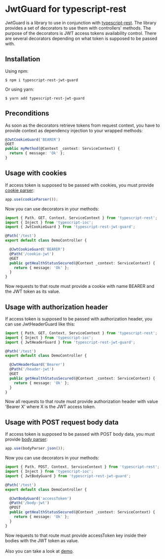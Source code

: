 # JwtGuard for typescript-rest
JwtGuard is a library to use in conjunction with [typescript-rest](https://github.com/thiagobustamante/typescript-rest#readme). The library provides a set of decorators to use them with controllers' methods. The purpose of the decorators is JWT access tokens availability control. There are several decorators depending on what token is supposed to be passed with.
## Installation
Using npm:
```shell
$ npm i typescript-rest-jwt-guard
```
Or using yarn:
```shell
$ yarn add typescript-rest-jwt-guard
```
## Preconditions
As soon as the decorators retrieve tokens from request context, you have to provide context as dependency injection to your wrapped methods:
```ts
@JwtCookieGuard('BEARER')
@GET
public myMethod(@Context _context: ServiceContext) {
  return { message: 'Ok' };
}
```
## Usage with cookies
If access token is supposed to be passed with cookies, you must provide [cookie parser](https://github.com/expressjs/cookie-parser#readme):
```ts
app.use(cookieParser());
```
Now you can use decorators in your methods:
```ts
import { Path, GET, Context, ServiceContext } from 'typescript-rest';
import { Inject } from 'typescript-ioc';
import { JwtCookieGuard } from 'typescript-rest-jwt-guard';

@Path('/test')
export default class DemoController {

  @JwtCookieGuard('BEARER')
  @Path('/cookie-jwt')
  @GET
  public getHealthStatusSecured(@Context _context: ServiceContext) {
    return { message: 'Ok' };
  }
}
```
Now requests to that route must provide a cookie with name BEARER and the JWT token as its value.
## Usage with authorization header
If access token is supposed to be passed with authorization header, you can use JwtHeaderGuard like this:
```ts
import { Path, GET, Context, ServiceContext } from 'typescript-rest';
import { Inject } from 'typescript-ioc';
import { JwtHeaderGuard } from 'typescript-rest-jwt-guard';

@Path('/test')
export default class DemoController {

  @JwtHeaderGuard('Bearer')
  @Path('/header-jwt')
  @GET
  public getHealthStatusSecured(@Context _context: ServiceContext) {
    return { message: 'Ok' };
  }
}
```
Now all requests to that route must provide authorization header with value 'Bearer X' where X is the JWT access token.
## Usage with POST request body data
If access token is supposed to be passed with POST body data, you must provide [body parser](https://github.com/expressjs/body-parser#readme):
```ts
app.use(bodyParser.json());
```
Now you can use decorators in your methods:
```ts
import { Path, POST, Context, ServiceContext } from 'typescript-rest';
import { Inject } from 'typescript-ioc';
import { JwtBodyGuard } from 'typescript-rest-jwt-guard';

@Path('/test')
export default class DemoController {

  @JwtBodyGuard('accessToken')
  @Path('/body-jwt')
  @POST
  public getHealthStatusSecured(@Context _context: ServiceContext) {
    return { message: 'Ok' };
  }
}
```
Now requests to that route must provide accessToken key inside their bodies with the JWT token as value.<br><br>
Also you can take a look at [demo](https://github.com/mavedev/typescript-rest-jwt-guard/tree/master/demo).
